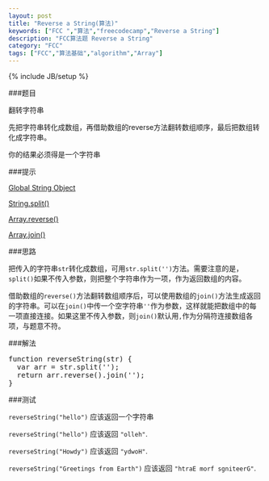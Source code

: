 ```yaml
---
layout: post
title: "Reverse a String(算法)"
keywords: ["FCC ","算法","freecodecamp","Reverse a String"]
description: "FCC算法题 Reverse a String"
category: "FCC"
tags: ["FCC","算法基础","algorithm","Array"]
---
```

{% include JB/setup %}

###题目

翻转字符串

先把字符串转化成数组，再借助数组的reverse方法翻转数组顺序，最后把数组转化成字符串。

你的结果必须得是一个字符串

###提示

[Global String Object](https://developer.mozilla.org/zh-CN/docs/Web/JavaScript/Reference/Global_Objects/String)

[String.split()](https://developer.mozilla.org/zh-CN/docs/Web/JavaScript/Reference/Global_Objects/String/split)

[Array.reverse()](https://developer.mozilla.org/zh-CN/docs/Web/JavaScript/Reference/Global_Objects/Array/reverse)

[Array.join()](https://developer.mozilla.org/zh-CN/docs/Web/JavaScript/Reference/Global_Objects/Array/join)

###思路

把传入的字符串`str`转化成数组，可用`str.split('')`方法。需要注意的是，`split()`如果不传入参数，则把整个字符串作为一项，作为返回数组的内容。

借助数组的`reverse()`方法翻转数组顺序后，可以使用数组的`join()`方法生成返回的字符串。可以在`join()`中传一个空字符串`''`作为参数，这样就能把数组中的每一项直接连接。如果这里不传入参数，则`join()`默认用`,`作为分隔符连接数组各项，与题意不符。

###解法

<pre>
function reverseString(str) {
  var arr = str.split('');
  return arr.reverse().join('');
}
</pre>

###测试

`reverseString("hello")` 应该返回一个字符串

`reverseString("hello")` 应该返回 `"olleh"`.

`reverseString("Howdy")` 应该返回 `"ydwoH"`.

`reverseString("Greetings from Earth")` 应该返回 `"htraE morf sgniteerG"`.
